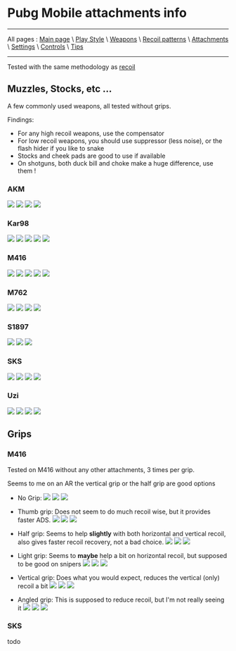 # Pubg Mobile attachments info

---

All pages : [Main page](/index.md) \ [Play Style](/play_style.md) \ [Weapons](/weapons.md) \ [Recoil patterns](/recoil.md) \ [Attachments](/attachments.md) \ [Settings](/settings) \ [Controls](/controls.md) \ [Tips](/tips.md)

---

Tested with the same methodology as [recoil](/recoil.md)

## Muzzles, Stocks, etc ...

A few commonly used weapons, all tested without grips.

Findings:

- For any high recoil weapons, use the compensator
- For low recoil weapons, you should use suppressor (less noise), or the flash hider if you like to snake
- Stocks and cheek pads are good to use if available
- On shotguns, both duck bill and choke make a huge difference, use them !

### AKM

![](attachments/akm_none.PNG) ![](attachments/akm_supp.PNG) ![](attachments/akm_flash.PNG) ![](attachments/akm_comp.PNG)

### Kar98

![](attachments/k98_none.PNG) ![](attachments/k98_supp.PNG) ![](attachments/k98_flash.PNG) ![](attachments/k98_comp.PNG) ![](attachments/k98_cheek.PNG)

### M416

![](attachments/m416_none.PNG) ![](attachments/m416_stock.PNG) ![](attachments/m416_supp.PNG) ![](attachments/m416_flash.PNG) ![](attachments/m416_comp.PNG)

### M762

![](attachments/m762_none.PNG) ![](attachments/m762_supp.PNG) ![](attachments/m762_flash.PNG) ![](attachments/m762_comp.PNG)

### S1897

![](attachments/s1897_none.PNG) ![](attachments/s1897_duck.PNG) ![](attachments/s1897_choke.PNG)

### SKS

![](attachments/sks_none.PNG) ![](attachments/sks_supp.PNG) ![](attachments/sks_flash.PNG) ![](attachments/sks_comp.PNG)

### Uzi

![](attachments/uzi_none.PNG) ![](attachments/uzi_stock.PNG) ![](attachments/uzi_comp.PNG) ![](attachments/uzi_both.PNG)

## Grips

### M416

Tested on M416 without any other attachments, 3 times per grip.

Seems to me on an AR the vertical grip or the half grip are good options

- No Grip:
  ![](grips/m416_none_1.PNG) ![](grips/m416_none_2.PNG) ![](grips/m416_none_3.PNG)

- Thumb grip:
  Does not seem to do much recoil wise, but it provides faster ADS.
  ![](grips/m416_thumb_1.PNG) ![](grips/m416_thumb_2.PNG) ![](grips/m416_thumb_3.PNG)

- Half grip:
  Seems to help **slightly** with both horizontal and vertical recoil, also gives faster recoil recovery, not a bad choice.
  ![](grips/m416_half_1.PNG) ![](grips/m416_half_2.PNG) ![](grips/m416_half_3.PNG)

- Light grip:
  Seems to **maybe** help a bit on horizontal recoil, but supposed to be good on snipers
  ![](grips/m416_light_1.PNG) ![](grips/m416_light_2.PNG) ![](grips/m416_light_3.PNG)

- Vertical grip:
  Does what you would expect, reduces the vertical (only) recoil a bit
  ![](grips/m416_vert_1.PNG) ![](grips/m416_vert_2.PNG) ![](grips/m416_vert_3.PNG)

- Angled grip:
  This is supposed to reduce recoil, but I'm not really seeing it
  ![](grips/m416_angled_1.PNG) ![](grips/m416_angled_2.PNG) ![](grips/m416_angled_3.PNG)

### SKS

todo
